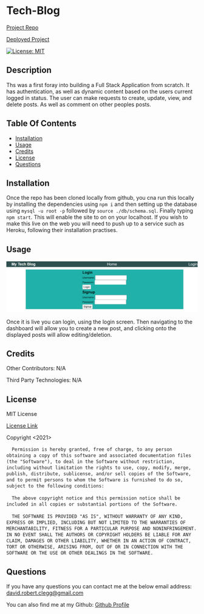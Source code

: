 # Tech-Blog

  [Project Repo](https://github.com/Cleggatron/Tech-Blog)
  
  [Deployed Project](https://whispering-dawn-83042.herokuapp.com/)
  
  [![License: MIT](https://img.shields.io/badge/License-MIT-yellow.svg)](https://opensource.org/licenses/MIT)

  ## Description

  Ths was a first foray into building a Full Stack Application from scratch. It has authentication, as well as dynamic content based on the users current logged in status. The user can make requests to create, update, view, and delete posts. As well as comment on other peoples posts.

  ## Table Of Contents

  - [Installation](#installation)
  - [Usage](#usage)
  - [Credits](#credits)
  - [License](#license)
  - [Questions](#questions)

  ## Installation

  Once the repo has been cloned locally from github, you cna run this locally by installing the dependencies using `npm i` and then setting up the database using `mysql -u root -p` followed by `source ./db/schema.sql`. Finally typing `npm start`. This will enable the site to on on your localhost. If you wish to make this live on the web you will need to push up to a service such as Heroku, following their installation practises.

  ## Usage

  ![File In Action](./Assets/Screenshot.PNG)

  Once it is live you can login, using the login screen. Then navigating to the dashboard will allow you to create a new post, and clicking onto the displayed posts will allow editing/deletion. 

  ## Credits

  Other Contributors: 
  N/A

  Third Party Technologies:
  N/A

  ## License
  MIT License

  [License Link](https://opensource.org/licenses/MIT)

  Copyright <2021> <David Clegg>

      Permission is hereby granted, free of charge, to any person obtaining a copy of this software and associated documentation files (the "Software"), to deal in the Software without restriction, including without limitation the rights to use, copy, modify, merge, publish, distribute, sublicense, and/or sell copies of the Software, and to permit persons to whom the Software is furnished to do so, subject to the following conditions:
      
      The above copyright notice and this permission notice shall be included in all copies or substantial portions of the Software.
      
      THE SOFTWARE IS PROVIDED "AS IS", WITHOUT WARRANTY OF ANY KIND, EXPRESS OR IMPLIED, INCLUDING BUT NOT LIMITED TO THE WARRANTIES OF MERCHANTABILITY, FITNESS FOR A PARTICULAR PURPOSE AND NONINFRINGEMENT. IN NO EVENT SHALL THE AUTHORS OR COPYRIGHT HOLDERS BE LIABLE FOR ANY CLAIM, DAMAGES OR OTHER LIABILITY, WHETHER IN AN ACTION OF CONTRACT, TORT OR OTHERWISE, ARISING FROM, OUT OF OR IN CONNECTION WITH THE SOFTWARE OR THE USE OR OTHER DEALINGS IN THE SOFTWARE.  

  ## Questions

  If you have any questions you can contact me at the below email address:
  david.robert.clegg@gmail.com

  You can also find me at my Github:
  [Github Profile](https://github.com/Cleggatron)

